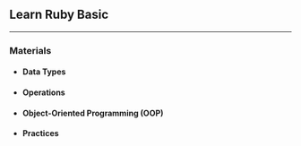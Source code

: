 ## Learn Ruby Basic
---
### Materials
- #### Data Types
- #### Operations
- #### Object-Oriented Programming (OOP)
- #### Practices